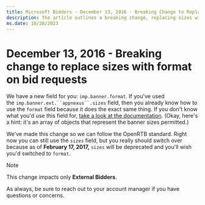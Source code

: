 ```yaml
---
title: Microsoft Bidders - December 13, 2016 - Breaking Change to Replace sizes with format on Bid Requests
description: The article outlines a breaking change, replacing sizes with formats in bid requests.
ms.date: 10/28/2023
---
```


# December 13, 2016 - Breaking change to replace sizes with format on bid requests

We have a new field for you: `imp.banner.format`. If you've used the `imp.banner.ext.``appnexus``.sizes` field, then you already know how to use the `format` field because it does the exact same thing. If you don't know what you'd use this field for, [take a look at the documentation](outgoing-bid-request-to-bidders.md). (Okay, here's a hint: it's an array of objects that represent the banner
sizes permitted.)

We've made this change so we can follow the OpenRTB standard. Right now you can still use the `sizes` field, but you really should switch over because as of **February 17, 2017,** `sizes` will be deprecated and you'll wish you'd switched to `format`.

> [!NOTE]
> This change impacts only **External Bidders**.

As always, be sure to reach out to your account manager if you have questions or concerns.